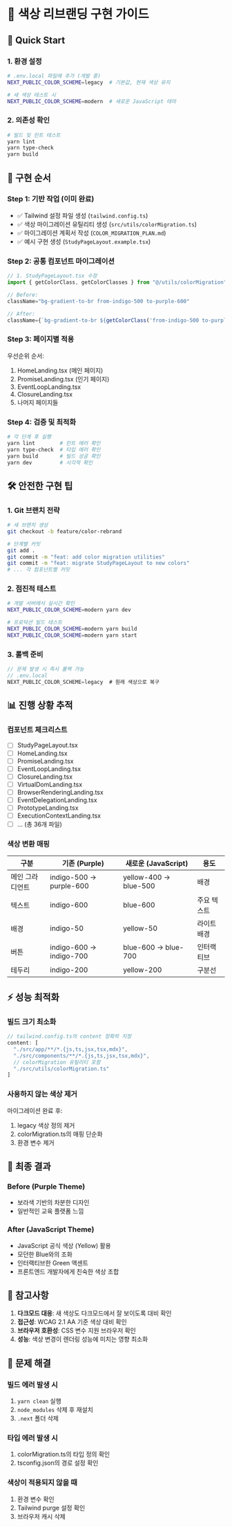 # 🚀 색상 리브랜딩 구현 가이드

## 📌 Quick Start

### 1. 환경 설정
```bash
# .env.local 파일에 추가 (개발 중)
NEXT_PUBLIC_COLOR_SCHEME=legacy  # 기본값, 현재 색상 유지

# 새 색상 테스트 시
NEXT_PUBLIC_COLOR_SCHEME=modern  # 새로운 JavaScript 테마
```

### 2. 의존성 확인
```bash
# 빌드 및 린트 테스트
yarn lint
yarn type-check
yarn build
```

## 🎯 구현 순서

### Step 1: 기반 작업 (이미 완료)
- ✅ Tailwind 설정 파일 생성 (`tailwind.config.ts`)
- ✅ 색상 마이그레이션 유틸리티 생성 (`src/utils/colorMigration.ts`)
- ✅ 마이그레이션 계획서 작성 (`COLOR_MIGRATION_PLAN.md`)
- ✅ 예시 구현 생성 (`StudyPageLayout.example.tsx`)

### Step 2: 공통 컴포넌트 마이그레이션
```typescript
// 1. StudyPageLayout.tsx 수정
import { getColorClass, getColorClasses } from "@/utils/colorMigration";

// Before:
className="bg-gradient-to-br from-indigo-500 to-purple-600"

// After:
className={`bg-gradient-to-br ${getColorClass('from-indigo-500 to-purple-600')}`}
```

### Step 3: 페이지별 적용
우선순위 순서:
1. HomeLanding.tsx (메인 페이지)
2. PromiseLanding.tsx (인기 페이지)
3. EventLoopLanding.tsx
4. ClosureLanding.tsx
5. 나머지 페이지들

### Step 4: 검증 및 최적화
```bash
# 각 단계 후 실행
yarn lint        # 린트 에러 확인
yarn type-check  # 타입 에러 확인
yarn build       # 빌드 성공 확인
yarn dev         # 시각적 확인
```

## 🛠️ 안전한 구현 팁

### 1. Git 브랜치 전략
```bash
# 새 브랜치 생성
git checkout -b feature/color-rebrand

# 단계별 커밋
git add .
git commit -m "feat: add color migration utilities"
git commit -m "feat: migrate StudyPageLayout to new colors"
# ... 각 컴포넌트별 커밋
```

### 2. 점진적 테스트
```bash
# 개발 서버에서 실시간 확인
NEXT_PUBLIC_COLOR_SCHEME=modern yarn dev

# 프로덕션 빌드 테스트
NEXT_PUBLIC_COLOR_SCHEME=modern yarn build
NEXT_PUBLIC_COLOR_SCHEME=modern yarn start
```

### 3. 롤백 준비
```typescript
// 문제 발생 시 즉시 롤백 가능
// .env.local
NEXT_PUBLIC_COLOR_SCHEME=legacy  # 원래 색상으로 복구
```

## 📊 진행 상황 추적

### 컴포넌트 체크리스트
- [ ] StudyPageLayout.tsx
- [ ] HomeLanding.tsx
- [ ] PromiseLanding.tsx
- [ ] EventLoopLanding.tsx
- [ ] ClosureLanding.tsx
- [ ] VirtualDomLanding.tsx
- [ ] BrowserRenderingLanding.tsx
- [ ] EventDelegationLanding.tsx
- [ ] PrototypeLanding.tsx
- [ ] ExecutionContextLanding.tsx
- [ ] ... (총 36개 파일)

### 색상 변환 매핑
| 구분 | 기존 (Purple) | 새로운 (JavaScript) | 용도 |
|-----|--------------|-------------------|------|
| 메인 그라디언트 | indigo-500 → purple-600 | yellow-400 → blue-500 | 배경 |
| 텍스트 | indigo-600 | blue-600 | 주요 텍스트 |
| 배경 | indigo-50 | yellow-50 | 라이트 배경 |
| 버튼 | indigo-600 → indigo-700 | blue-600 → blue-700 | 인터랙티브 |
| 테두리 | indigo-200 | yellow-200 | 구분선 |

## ⚡ 성능 최적화

### 빌드 크기 최소화
```typescript
// tailwind.config.ts의 content 정확히 지정
content: [
  "./src/app/**/*.{js,ts,jsx,tsx,mdx}",
  "./src/components/**/*.{js,ts,jsx,tsx,mdx}",
  // colorMigration 유틸리티 포함
  "./src/utils/colorMigration.ts"
]
```

### 사용하지 않는 색상 제거
마이그레이션 완료 후:
1. legacy 색상 정의 제거
2. colorMigration.ts의 매핑 단순화
3. 환경 변수 제거

## 🎉 최종 결과

### Before (Purple Theme)
- 보라색 기반의 차분한 디자인
- 일반적인 교육 플랫폼 느낌

### After (JavaScript Theme)  
- JavaScript 공식 색상 (Yellow) 활용
- 모던한 Blue와의 조화
- 인터랙티브한 Green 액센트
- 프론트엔드 개발자에게 친숙한 색상 조합

## 📝 참고사항

1. **다크모드 대응**: 새 색상도 다크모드에서 잘 보이도록 대비 확인
2. **접근성**: WCAG 2.1 AA 기준 색상 대비 확인
3. **브라우저 호환성**: CSS 변수 지원 브라우저 확인
4. **성능**: 색상 변경이 렌더링 성능에 미치는 영향 최소화

## 🚨 문제 해결

### 빌드 에러 발생 시
1. `yarn clean` 실행
2. `node_modules` 삭제 후 재설치
3. `.next` 폴더 삭제

### 타입 에러 발생 시
1. colorMigration.ts의 타입 정의 확인
2. tsconfig.json의 경로 설정 확인

### 색상이 적용되지 않을 때
1. 환경 변수 확인
2. Tailwind purge 설정 확인
3. 브라우저 캐시 삭제